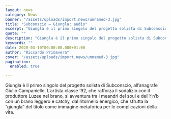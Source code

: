 ```yaml
---
layout: news
category: News
banner: "/assets/uploads/import.news/unnamed-3.jpg"
title: "Subconscio – Giungla: audio"
excerpt: "Giungla è il primo singolo del progetto solista di Subconscio, all’anagrafe Giulio Campaniello. L’artista classe ’92, che rafforza il sodalizio con il produttore Luzee nel brano, si avventura tra i meandri del soul e dell’r’n’b con un brano leggero e catchy, dal ritornello energico, che sfrutta la “giungla” del titolo come immagine metaforica per le [&hellip"
quote: ""
description: "Giungla è il primo singolo del progetto solista di Subconscio, all’anagrafe Giulio Campaniello. L’artista classe ’92, che rafforza il sodalizio con il produttore Luzee nel brano, si avventura tra i meandri del soul e dell’r’n’b con un brano leggero e catchy, dal ritornello energico, che sfrutta la “giungla” del titolo come immagine metaforica per le [&hellip"
keywords: ""
date: 2020-03-10T00:00:00.000+01:00
author: "Riccardo Primavera"
cover: "/assets/uploads/import.news/unnamed-3.jpg"
pagination:
  enabled: true

---
```


Giungla è il primo singolo del progetto solista di Subconscio, all’anagrafe Giulio Campaniello. L’artista classe ’92, che rafforza il sodalizio con il produttore Luzee nel brano, si avventura tra i meandri del soul e dell’r’n’b con un brano leggero e catchy, dal ritornello energico, che sfrutta la “giungla” del titolo come immagine metaforica per le complicazioni della vita.